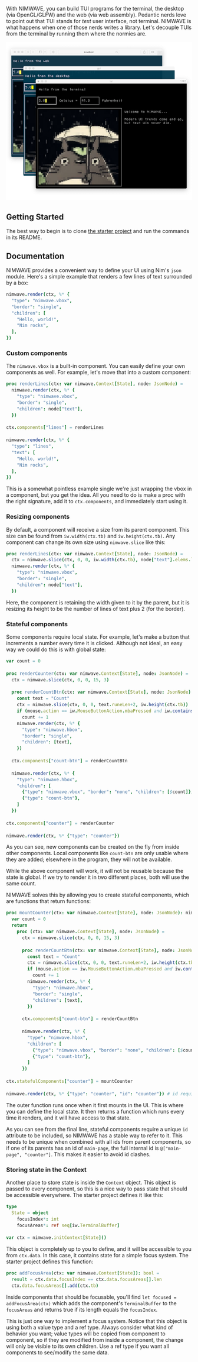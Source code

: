 With NIMWAVE, you can build TUI programs for the terminal, the desktop (via OpenGL/GLFW) and the web (via web assembly). Pedantic nerds love to point out that TUI stands for *text* user interface, not terminal. NIMWAVE is what happens when one of those nerds writes a library. Let's decouple TUIs from the terminal by running them where the normies are.

<p align="center">
  <img src="nimwave.png" >
</p>

##  Getting Started

The best way to begin is to clone [the starter project](https://github.com/ansiwave/nimwave_starter) and run the commands in its README.

## Documentation

NIMWAVE provides a convenient way to define your UI using Nim's `json` module. Here's a simple example that renders a few lines of text surrounded by a box:

```nim
nimwave.render(ctx, %* {
  "type": "nimwave.vbox",
  "border": "single",
  "children": [
    "Hello, world!",
    "Nim rocks",
  ],
})
```

### Custom components

The `nimwave.vbox` is a built-in component. You can easily define your own components as well. For example, let's move that into a custom component:

```nim
proc renderLines(ctx: var nimwave.Context[State], node: JsonNode) =
  nimwave.render(ctx, %* {
    "type": "nimwave.vbox",
    "border": "single",
    "children": node["text"],
  })

ctx.components["lines"] = renderLines

nimwave.render(ctx, %* {
  "type": "lines",
  "text": [
    "Hello, world!",
    "Nim rocks",
  ],
})
```

This is a somewhat pointless example single we're just wrapping the vbox in a component, but you get the idea. All you need to do is make a proc with the right signature, add it to `ctx.components`, and immediately start using it.

### Resizing components

By default, a component will receive a size from its parent component. This size can be found from `iw.width(ctx.tb)` and `iw.height(ctx.tb)`. Any component can change its own size using `nimwave.slice` like this:

```nim
proc renderLines(ctx: var nimwave.Context[State], node: JsonNode) =
  ctx = nimwave.slice(ctx, 0, 0, iw.width(ctx.tb), node["text"].elems.len+2)
  nimwave.render(ctx, %* {
    "type": "nimwave.vbox",
    "border": "single",
    "children": node["text"],
  })
```

Here, the component is retaining the width given to it by the parent, but it is resizing its height to be the number of lines of text plus 2 (for the border).

### Stateful components

Some components require local state. For example, let's make a button that increments a number every time it is clicked. Although not ideal, an easy way we could do this is with global state:

```nim
var count = 0

proc renderCounter(ctx: var nimwave.Context[State], node: JsonNode) =
  ctx = nimwave.slice(ctx, 0, 0, 15, 3)

  proc renderCountBtn(ctx: var nimwave.Context[State], node: JsonNode) =
    const text = "Count"
    ctx = nimwave.slice(ctx, 0, 0, text.runeLen+2, iw.height(ctx.tb))
    if (mouse.action == iw.MouseButtonAction.mbaPressed and iw.contains(ctx.tb, mouse)) or key == iw.Key.Enter:
      count += 1
    nimwave.render(ctx, %* {
      "type": "nimwave.hbox",
      "border": "single",
      "children": [text],
    })

  ctx.components["count-btn"] = renderCountBtn

  nimwave.render(ctx, %* {
    "type": "nimwave.hbox",
    "children": [
      {"type": "nimwave.vbox", "border": "none", "children": [$count]},
      {"type": "count-btn"},
    ]
  })

ctx.components["counter"] = renderCounter

nimwave.render(ctx, %* {"type": "counter"})
```

As you can see, new components can be created on the fly from inside other components. Local components like `count-btn` are only usable where they are added; elsewhere in the program, they will not be available.

While the above component will work, it will not be reusable because the state is global. If we try to render it in two different places, both will use the same count.

NIMWAVE solves this by allowing you to create stateful components, which are functions that return functions:

```nim
proc mountCounter(ctx: var nimwave.Context[State], node: JsonNode): nimwave.RenderProc[State] =
  var count = 0
  return
    proc (ctx: var nimwave.Context[State], node: JsonNode) =
      ctx = nimwave.slice(ctx, 0, 0, 15, 3)

      proc renderCountBtn(ctx: var nimwave.Context[State], node: JsonNode) =
        const text = "Count"
        ctx = nimwave.slice(ctx, 0, 0, text.runeLen+2, iw.height(ctx.tb))
        if (mouse.action == iw.MouseButtonAction.mbaPressed and iw.contains(ctx.tb, mouse)) or key == iw.Key.Enter:
          count += 1
        nimwave.render(ctx, %* {
          "type": "nimwave.hbox",
          "border": "single",
          "children": [text],
        })

      ctx.components["count-btn"] = renderCountBtn

      nimwave.render(ctx, %* {
        "type": "nimwave.hbox",
        "children": [
          {"type": "nimwave.vbox", "border": "none", "children": [$count]},
          {"type": "count-btn"},
        ]
      })

ctx.statefulComponents["counter"] = mountCounter

nimwave.render(ctx, %* {"type": "counter", "id": "counter"}) # id required!
```

The outer function runs once when it first mounts in the UI. This is where you can define the local state. It then returns a function which runs every time it renders, and it will have access to that state.

As you can see from the final line, stateful components require a unique `id` attribute to be included, so NIMWAVE has a stable way to refer to it. This needs to be unique when combined with all ids from parent components, so if one of its parents has an id of `main-page`, the full internal id is `@["main-page", "counter"]`. This makes it easier to avoid id clashes.

### Storing state in the Context

Another place to store state is inside the `Context` object. This object is passed to every component, so this is a nice way to pass state that should be accessible everywhere. The starter project defines it like this:

```nim
type
  State = object
    focusIndex*: int
    focusAreas*: ref seq[iw.TerminalBuffer]

var ctx = nimwave.initContext[State]()
```

This object is completely up to you to define, and it will be accessible to you from `ctx.data`. In this case, it contains state for a simple focus system. The starter project defines this function:

```nim
proc addFocusArea(ctx: var nimwave.Context[State]): bool =
  result = ctx.data.focusIndex == ctx.data.focusAreas[].len
  ctx.data.focusAreas[].add(ctx.tb)
```

Inside components that should be focusable, you'll find `let focused = addFocusArea(ctx)` which adds the component's `TerminalBuffer` to the `focusAreas` and returns true if its length equals the `focusIndex`.

This is just one way to implement a focus system. Notice that this object is using both a value type and a ref type. Always consider what kind of behavior you want; value types will be copied from component to component, so if they are modified from inside a component, the change will only be visible to its own children. Use a ref type if you want all components to see/modify the same data.
